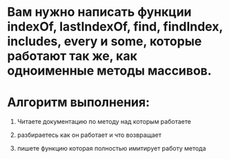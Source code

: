 # Вам нужно написать функции indexOf, lastIndexOf, find, findIndex, includes, every и some, которые работают так же, как одноименные методы массивов.



# Алгоритм выполнения:

1. Читаете документацию по методу над которым работаете

2. разбираетесь как он работает и что возвращает

3. пишете функцию которая полностью имитирует работу метода